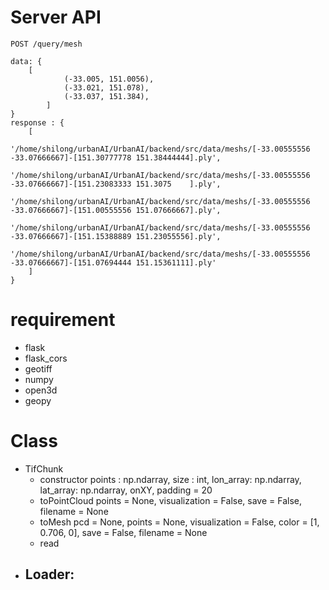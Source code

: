 # Server API
```
POST /query/mesh

data: {
    [
            (-33.005, 151.0056),
            (-33.021, 151.078),
            (-33.037, 151.384),
        ]
}
response : {
    [
        '/home/shilong/urbanAI/UrbanAI/backend/src/data/meshs/[-33.00555556 -33.07666667]-[151.30777778 151.38444444].ply',
        '/home/shilong/urbanAI/UrbanAI/backend/src/data/meshs/[-33.00555556 -33.07666667]-[151.23083333 151.3075    ].ply',
        '/home/shilong/urbanAI/UrbanAI/backend/src/data/meshs/[-33.00555556 -33.07666667]-[151.00555556 151.07666667].ply',
        '/home/shilong/urbanAI/UrbanAI/backend/src/data/meshs/[-33.00555556 -33.07666667]-[151.15388889 151.23055556].ply',
        '/home/shilong/urbanAI/UrbanAI/backend/src/data/meshs/[-33.00555556 -33.07666667]-[151.07694444 151.15361111].ply'
    ]
}
```

# requirement 
 - flask
 - flask_cors
 - geotiff
 - numpy
 - open3d
 - geopy

# Class 

- TifChunk
    - constructor 
        points : np.ndarray, size : int, lon_array: np.ndarray, lat_array: np.ndarray, onXY, padding = 20
    - toPointCloud
        points = None, visualization = False, save = False, filename = None
    - toMesh
        pcd = None, points = None, visualization = False, color = [1, 0.706, 0], save = False, filename = None
    - read
- Loader:
    - 